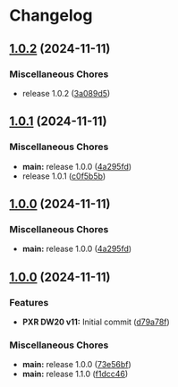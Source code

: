 # Changelog

## [1.0.2](https://github.com/GalaxyGear-Computer-Solutions/PixelRaid-Direwolf20-v11/compare/v1.0.1...v1.0.2) (2024-11-11)


### Miscellaneous Chores

* release 1.0.2 ([3a089d5](https://github.com/GalaxyGear-Computer-Solutions/PixelRaid-Direwolf20-v11/commit/3a089d5a4b5d6d1e1faf30af8d4bb8eb121fb010))

## [1.0.1](https://github.com/GalaxyGear-Computer-Solutions/PixelRaid-Direwolf20-v11/compare/v1.0.0...v1.0.1) (2024-11-11)


### Miscellaneous Chores

* **main:** release 1.0.0 ([4a295fd](https://github.com/GalaxyGear-Computer-Solutions/PixelRaid-Direwolf20-v11/commit/4a295fd0b1af9724496000c8e6cf0a1a06984a6b))
* release 1.0.1 ([c0f5b5b](https://github.com/GalaxyGear-Computer-Solutions/PixelRaid-Direwolf20-v11/commit/c0f5b5babfb858f0434079cea3f97e84720074bf))

## [1.0.0](https://github.com/GalaxyGear-Computer-Solutions/PixelRaid-Direwolf20-v11/compare/v1.0.0...v1.0.0) (2024-11-11)


### Miscellaneous Chores

* **main:** release 1.0.0 ([4a295fd](https://github.com/GalaxyGear-Computer-Solutions/PixelRaid-Direwolf20-v11/commit/4a295fd0b1af9724496000c8e6cf0a1a06984a6b))

## [1.0.0](https://github.com/GalaxyGear-Computer-Solutions/PixelRaid-Direwolf20-v11/compare/v1.1.0...v1.0.0) (2024-11-11)


### Features

* **PXR DW20 v11:** Initial commit ([d79a78f](https://github.com/GalaxyGear-Computer-Solutions/PixelRaid-Direwolf20-v11/commit/d79a78fba7a5b1f2a9d7fa96cfc0e7a22d91df1c))


### Miscellaneous Chores

* **main:** release 1.0.0 ([73e56bf](https://github.com/GalaxyGear-Computer-Solutions/PixelRaid-Direwolf20-v11/commit/73e56bf4c8809d9212a0c573fe4b13de85976feb))
* **main:** release 1.1.0 ([f1dcc46](https://github.com/GalaxyGear-Computer-Solutions/PixelRaid-Direwolf20-v11/commit/f1dcc46de3fe4ec66dfbb463180a9c2bb5d06d15))
